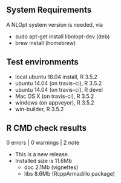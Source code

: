 ## System Requirements

A NLOpt system version is needed, via 
- sudo apt-get install libnlopt-dev (deb)
- brew install (homebrew)

## Test environments

* local ubuntu 18.04 install, R 3.5.2
* ubuntu 14.04 (on travis-ci), R 3.5.2
* ubuntu 14.04 (on travis-ci), R devel
* Mac OS X (on travis-ci), R 3.5.2
* windows (on appveyor), R 3.5.2
* win-builder, R 3.5.2 

## R CMD check results

0 errors | 0 warnings | 2 note

* This is a new release.
* Installed size is 11.6Mb
    - doc 2.1Mb (vignettes)
    - libs 8.6Mb (RcppArmadillo package)


